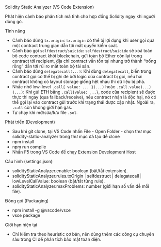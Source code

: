 Solidity Static Analyzer (VS Code Extension)

Phát hiện cảnh báo phân tích mã tĩnh cho hợp đồng Solidity ngay khi người dùng gõ.

Tính năng

- Cảnh báo dùng `tx.origin`: `tx.origin` có thể bị lợi dụng khi user gọi qua một contract trung gian dẫn tới mất quyền kiểm soát.
- Cảnh báo gọi `selfdestruct`/`suicide`: `selfdestruct`/`suicide` sẽ xoá toàn bộ code contract khỏi blockchain, gửi toàn bộ Ether còn lại trong contract tới recipient, địa chỉ contract vẫn tồn tại nhưng trở thành “trống rỗng” dẫn tới rủi ro mất toàn bộ tài sản.
- Cảnh báo dùng `delegatecall(...)`: Khi dùng `delegatecall`, biến trong contract gọi có thể bị ghi đè bởi logic của contract bị gọi, nếu hai contract không có layout storage giống hệt nhau thì dữ liệu bị phá.
- Nhắc nhở low-level `.call{ value: ... }(...)` hoặc `.call.value(...)(...)`: Khi gửi ETH bằng `.call{value: ...}`, code của recipient sẽ được thực thi ngay (qua fallback/receive), nếu contract nhận là độc hại, nó có thể gọi lại vào contract gửi trước khi trạng thái được cập nhật. Ngoài ra, `.call` còn không giới hạn gas.
- Tự chạy khi mở/sửa/lưu file `.sol`.

Phát triển (Development)

- Sau khi git clone, tại VS Code nhấn File - Open Folder - chọn thư mục solidity-static-analyzer trong thư mục đã tạo để clone
- npm install
- npm run compile
- Nhấn F5 trong VS Code để chạy Extension Development Host

Cấu hình (settings.json)

- solidityStaticAnalyzer.enable: boolean (bật/tắt extension).
- solidityStaticAnalyzer.rules.txOrigin | selfdestruct | delegatecall | lowLevelCallValue: boolean (bật/tắt từng rule).
- solidityStaticAnalyzer.maxProblems: number (giới hạn số vấn đề mỗi file).

Đóng gói (Packaging)

- npm install -g @vscode/vsce
- vsce package

Giới hạn hiện tại

- Chỉ kiểm tra theo heuristic cơ bản, nên dùng thêm các công cụ chuyên sâu trong CI để phân tích bảo mật toàn diện.
